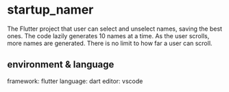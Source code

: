 # startup_namer
The Flutter project that user can select and unselect names, saving the best ones. The code lazily generates 10 names at a time. As the user scrolls, more names are generated. There is no limit to how far a user can scroll.

## environment & language
framework: flutter
language: dart
editor: vscode